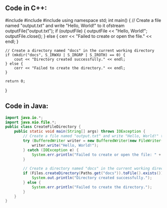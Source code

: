 
## Code in C++:

#include <iostream>
#include <fstream>
#include <string>
using namespace std;
int main() {
    // Create a file named "output.txt" and write "Hello, World!" to it
    ofstream outputFile("output.txt");
    if (outputFile) {
        outputFile << "Hello, World!";
        outputFile.close();
    } else {
        cerr << "Failed to create or open the file." << endl;
    }
    
    // Create a directory named "docs" in the current working directory
    if (mkdir("docs", S_IRWXU | S_IRGRP | S_IROTH) == 0) {
        cout << "Directory created successfully." << endl;
    } else {
        cerr << "Failed to create the directory." << endl;
    }
    
    return 0;
}

## Code in Java:
```java
import java.io.*;
import java.nio.file.*;
public class CreateFileDirectory {
    public static void main(String[] args) throws IOException {
        // Create a file named "output.txt" and write "Hello, World!" to it
        try (BufferedWriter writer = new BufferedWriter(new FileWriter("output.txt"))) {
            writer.write("Hello, World!");
        } catch (IOException e) {
            System.err.println("Failed to create or open the file: " + e.getMessage());
        }
        
        // Create a directory named "docs" in the current working directory
        if (Files.createDirectory(Paths.get("docs")).toFile().exists()) {
            System.out.println("Directory created successfully.");
        } else {
            System.err.println("Failed to create the directory.");
        }
    }
}
```
